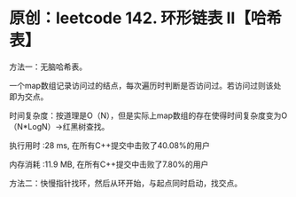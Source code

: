 # 原创：leetcode 142. 环形链表 II【哈希表】

方法一：无脑哈希表。

一个map数组记录访问过的结点，每次遍历时判断是否访问过。若访问过则该处即为交点。

时间复杂度：按道理是O（N），但是实际上map数组的存在使得时间复杂度变为O（N*LogN）-&gt;红黑树查找。

执行用时 :28 ms, 在所有C++提交中击败了40.08%的用户

内存消耗 :11.9 MB, 在所有C++提交中击败了7.80%的用户

方法二：快慢指针找环，然后从环开始，与起点同时启动，找交点。
